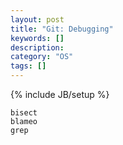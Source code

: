 ```yaml
---
layout: post
title: "Git: Debugging"
keywords: []
description: 
category: "OS" 
tags: []
---
```

{% include JB/setup %}

```shell
bisect
blameo
grep
```
